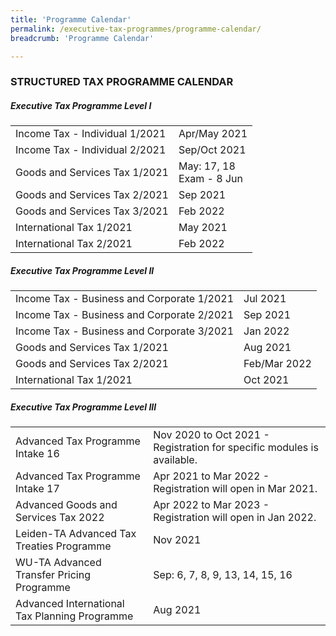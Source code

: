 ```yaml
---
title: 'Programme Calendar'
permalink: /executive-tax-programmes/programme-calendar/
breadcrumb: 'Programme Calendar'

---
```



### **STRUCTURED TAX PROGRAMME CALENDAR**

##### **Executive Tax Programme Level I**

<table class="table-v">
  <tr>
    <td>Income Tax - Individual 1/2021</td>
    <td>Apr/May 2021<br>
  <tr>
    <td>Income Tax - Individual 2/2021</td>
    <td>Sep/Oct 2021<br>
  <tr>
     <td>Goods and Services Tax 1/2021</td>
    <td>May: 17, 18<br>
        Exam - 8 Jun
  <tr>
    <td>Goods and Services Tax 2/2021</td>
    <td>Sep 2021<br>
  <tr>
  <td>Goods and Services Tax 3/2021</td>
    <td>Feb 2022<br>
  <tr>
   <td>International Tax 1/2021</td>
    <td>May 2021<br> 
  <tr>
    <td>International Tax 2/2021</td>
    <td>Feb 2022</td>
 </table>
  
  
##### **Executive Tax Programme Level II**

<table class="table-v">
  <tr>
    <td>Income Tax - Business and Corporate 1/2021</td>
    <td>Jul 2021<br> 
  </tr>
  <tr>
    <td>Income Tax - Business and Corporate 2/2021</td>
    <td>Sep 2021<br> 
  </tr>
   <td>Income Tax - Business and Corporate 3/2021</td>
    <td>Jan 2022<br> 
  </tr>
  <tr>
     <td>Goods and Services Tax 1/2021</td>
    <td>Aug 2021<br>
  </tr>
  <tr>
    <td>Goods and Services Tax 2/2021</td>
    <td>Feb/Mar 2022<br> 
  </tr>
  <tr>
   <td>International Tax 1/2021</td>
    <td>Oct 2021</td>
  </tr>
 </table>
 
 
##### **Executive Tax Programme Level III**

<table class="table-v">
  <tr>
    <td>Advanced Tax Programme Intake 16</td>
    <td>Nov 2020 to Oct 2021 - Registration for specific modules is available.<br>
    </td> 
  </tr>
  <tr>
    <td>Advanced Tax Programme Intake 17</td>
    <td>Apr 2021 to Mar 2022 - Registration will open in Mar 2021.<br>
     </td> 
  </tr>
  <tr>
     <td>Advanced Goods and Services Tax 2022</td>
    <td>Apr 2022 to Mar 2023 - Registration will open in Jan 2022.<br>
    </td> 
  </tr>
  <tr>
    <td>Leiden-TA Advanced Tax Treaties Programme </td>
    <td>Nov 2021 </td>
  </tr>
   <td>WU-TA Advanced Transfer Pricing Programme</td>
    <td>Sep: 6, 7, 8, 9, 13, 14, 15, 16 </td>
  </tr>
   <td>Advanced International Tax Planning Programme</td>
    <td>Aug 2021 </td>
  </tr>
 </table>
 
